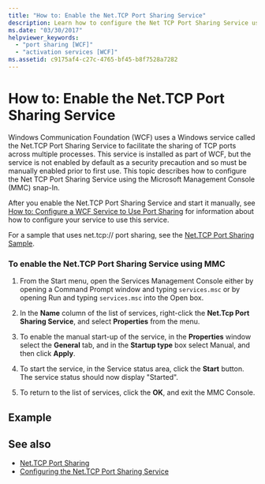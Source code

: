 ```yaml
---
title: "How to: Enable the Net.TCP Port Sharing Service"
description: Learn how to configure the Net TCP Port Sharing Service using MMC to enable Net.TCP, which is installed with WCF but disabled by default.
ms.date: "03/30/2017"
helpviewer_keywords: 
  - "port sharing [WCF]"
  - "activation services [WCF]"
ms.assetid: c9175af4-c27c-4765-bf45-b8f7528a7282
---
```

# How to: Enable the Net.TCP Port Sharing Service
Windows Communication Foundation (WCF) uses a Windows service called the Net.TCP Port Sharing Service to facilitate the sharing of TCP ports across multiple processes. This service is installed as part of WCF, but the service is not enabled by default as a security precaution and so must be manually enabled prior to first use. This topic describes how to configure the Net TCP Port Sharing Service using the Microsoft Management Console (MMC) snap-In.  
  
 After you enable the Net.TCP Port Sharing Service and start it manually, see [How to: Configure a WCF Service to Use Port Sharing](../../../../docs/framework/wcf/feature-details/how-to-configure-a-wcf-service-to-use-port-sharing.md) for information about how to configure your service to use this service.  
  
 For a sample that uses net.tcp:// port sharing, see the [Net.TCP Port Sharing Sample](../../../../docs/framework/wcf/samples/net-tcp-port-sharing-sample.md).  
  
### To enable the Net.TCP Port Sharing Service using MMC  
  
1. From the Start menu, open the Services Management Console either by opening a Command Prompt window and typing `services.msc` or by opening Run and typing `services.msc` into the Open box.  
  
2. In the **Name** column of the list of services, right-click the **Net.Tcp Port Sharing Service**, and select **Properties** from the menu.  
  
3. To enable the manual start-up of the service, in the **Properties** window select the **General** tab, and in the **Startup type** box select Manual, and then click **Apply**.  
  
4. To start the service,  in the Service status area, click the **Start** button. The service status should now display "Started".  
  
5. To return to the list of services, click the **OK**, and exit the MMC Console.  
  
## Example  
  
## See also

- [Net.TCP Port Sharing](../../../../docs/framework/wcf/feature-details/net-tcp-port-sharing.md)
- [Configuring the Net.TCP Port Sharing Service](../../../../docs/framework/wcf/feature-details/configuring-the-net-tcp-port-sharing-service.md)
